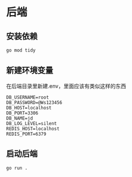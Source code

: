 # 后端

## 安装依赖

```sh
go mod tidy
```

## 新建环境变量

在后端目录里新建.env，里面应该有类似这样的东西

```env
DB_USERNAME=root
DB_PASSWORD=@Ws123456
DB_HOST=localhost
DB_PORT=3306
DB_NAME=jd
DB_LOG_LEVEL=silent
REDIS_HOST=localhost
REDIS_PORT=6379
```

## 启动后端

```sh
go run .
```